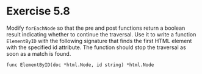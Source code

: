 # Exercise 5.8

Modify `forEachNode` so that the pre and post functions return a boolean result indicating whether to continue the traversal. Use it to write a function `ElementByID` with the following signature that finds the first HTML element with the specified id attribute. The function should stop the traversal as soon as a match is found.

`func ElementByID(doc *html.Node, id string) *html.Node`
